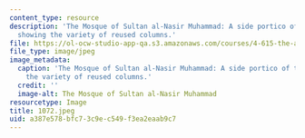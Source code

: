```yaml
---
content_type: resource
description: 'The Mosque of Sultan al-Nasir Muhammad: A side portico of the mosque
  showing the variety of reused columns.'
file: https://ol-ocw-studio-app-qa.s3.amazonaws.com/courses/4-615-the-architecture-of-cairo-spring-2002/a387e578bfc73c9ec549f3ea2eaab9c7_1072.jpeg
file_type: image/jpeg
image_metadata:
  caption: 'The Mosque of Sultan al-Nasir Muhammad: A side portico of the mosque showing
    the variety of reused columns.'
  credit: ''
  image-alt: The Mosque of Sultan al-Nasir Muhammad
resourcetype: Image
title: 1072.jpeg
uid: a387e578-bfc7-3c9e-c549-f3ea2eaab9c7
---
```

